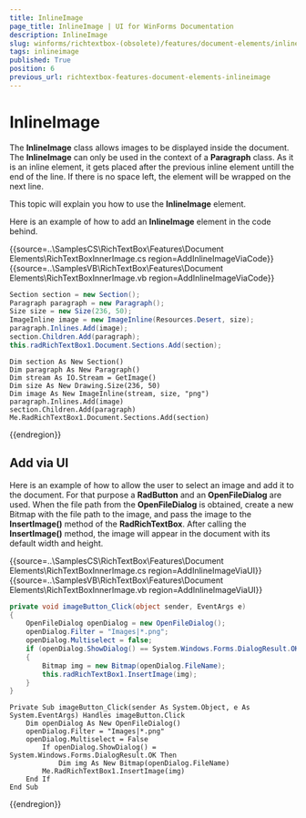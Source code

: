 ```yaml
---
title: InlineImage
page_title: InlineImage | UI for WinForms Documentation
description: InlineImage
slug: winforms/richtextbox-(obsolete)/features/document-elements/inlineimage
tags: inlineimage
published: True
position: 6
previous_url: richtextbox-features-document-elements-inlineimage
---
```


# InlineImage

The __InlineImage__ class allows images to be displayed inside the document. The __InlineImage__ can only be used in the context of a __Paragraph__ class. As it is an inline element, it gets placed after the previous inline element untill the end of the line. If there is no space left, the element will be wrapped on the next line.

This topic will explain you how to use the __InlineImage__ element.

Here is an example of how to add an __InlineImage__ element in the code behind.

{{source=..\SamplesCS\RichTextBox\Features\Document Elements\RichTextBoxInnerImage.cs region=AddInlineImageViaCode}} 
{{source=..\SamplesVB\RichTextBox\Features\Document Elements\RichTextBoxInnerImage.vb region=AddInlineImageViaCode}} 

````C#
Section section = new Section();
Paragraph paragraph = new Paragraph();
Size size = new Size(236, 50);
ImageInline image = new ImageInline(Resources.Desert, size);
paragraph.Inlines.Add(image);
section.Children.Add(paragraph);
this.radRichTextBox1.Document.Sections.Add(section);

````
````VB.NET
Dim section As New Section()
Dim paragraph As New Paragraph()
Dim stream As IO.Stream = GetImage()
Dim size As New Drawing.Size(236, 50)
Dim image As New ImageInline(stream, size, "png")
paragraph.Inlines.Add(image)
section.Children.Add(paragraph)
Me.RadRichTextBox1.Document.Sections.Add(section)

````

{{endregion}}

## Add via UI

Here is an example of how to allow the user to select an image and add it to the document. For that purpose a __RadButton__ and an __OpenFileDialog__ are used. When the file path from the __OpenFileDialog__ is obtained, create a new Bitmap with the file path to the image, and pass the image to the __InsertImage()__ method of the __RadRichTextBox__. After calling the __InsertImage()__ method, the image will appear in the document with its default width and height.

{{source=..\SamplesCS\RichTextBox\Features\Document Elements\RichTextBoxInnerImage.cs region=AddInlineImageViaUI}} 
{{source=..\SamplesVB\RichTextBox\Features\Document Elements\RichTextBoxInnerImage.vb region=AddInlineImageViaUI}} 

````C#
private void imageButton_Click(object sender, EventArgs e)
{
    OpenFileDialog openDialog = new OpenFileDialog();
    openDialog.Filter = "Images|*.png";
    openDialog.Multiselect = false;
    if (openDialog.ShowDialog() == System.Windows.Forms.DialogResult.OK)
    {
        Bitmap img = new Bitmap(openDialog.FileName);
        this.radRichTextBox1.InsertImage(img);
    }
}

````
````VB.NET
Private Sub imageButton_Click(sender As System.Object, e As System.EventArgs) Handles imageButton.Click
    Dim openDialog As New OpenFileDialog()
    openDialog.Filter = "Images|*.png"
    openDialog.Multiselect = False
        If openDialog.ShowDialog() = System.Windows.Forms.DialogResult.OK Then
            Dim img As New Bitmap(openDialog.FileName)
        Me.RadRichTextBox1.InsertImage(img)
    End If
End Sub

````

{{endregion}}